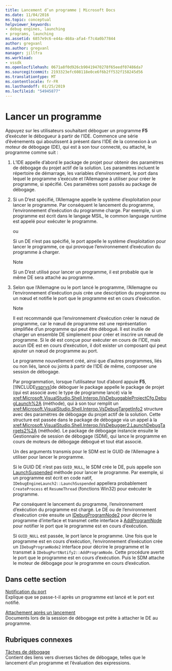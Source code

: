 ```yaml
---
title: Lancement d’un programme | Microsoft Docs
ms.date: 11/04/2016
ms.topic: conceptual
helpviewer_keywords:
- debug engines, launching
- programs, launching
ms.assetid: 6857e9c6-e44a-468a-afa4-f7c4a0b77844
author: gregvanl
ms.author: gregvanl
manager: jillfra
ms.workload:
- vssdk
ms.openlocfilehash: 0671a8f0d926cb90419470278f65eedf07486da7
ms.sourcegitcommit: 2193323efc608118e0ce6f6b2ff532f158245d56
ms.translationtype: MT
ms.contentlocale: fr-FR
ms.lasthandoff: 01/25/2019
ms.locfileid: "54945877"
---
```

# <a name="launch-a-program"></a>Lancer un programme
Appuyez sur les utilisateurs souhaitant déboguer un programme **F5** d’exécuter le débogueur à partir de l’IDE. Commence une série d’événements qui aboutissent à présent dans l’IDE de la connexion à un moteur de débogage (DE), qui est à son tour connecté, ou attaché, le programme comme suit :  
  
1. L’IDE appelle d’abord le package de projet pour obtenir des paramètres de débogage du projet actif de la solution. Les paramètres incluent le répertoire de démarrage, les variables d’environnement, le port dans lequel le programme s’exécute et l’Allemagne à utiliser pour créer le programme, si spécifié. Ces paramètres sont passés au package de débogage.  
  
2. Si un D’est spécifié, l’Allemagne appelle le système d’exploitation pour lancer le programme. Par conséquent le lancement du programme, l’environnement d’exécution du programme charge. Par exemple, si un programme est écrit dans le langage MSIL, le common language runtime est appelé pour exécuter le programme.  
  
    ou  
  
    Si un DE n’est pas spécifié, le port appelle le système d’exploitation pour lancer le programme, ce qui provoque l’environnement d’exécution du programme à charger.  
  
   > [!NOTE]
   >  Si un D’est utilisé pour lancer un programme, il est probable que le même DE sera attaché au programme.  
  
3. Selon que l’Allemagne ou le port lancé le programme, l’Allemagne ou l’environnement d’exécution puis crée une description du programme ou un nœud et notifie le port que le programme est en cours d’exécution.  
  
   > [!NOTE]
   >  Il est recommandé que l’environnement d’exécution créer le nœud de programme, car le nœud de programme est une représentation simplifiée d’un programme qui peut être débogué. Il est inutile de charger un ensemble DE simplement pour créer et inscrire un nœud de programme. Si le dé est conçue pour exécuter en cours de l’IDE, mais aucun IDE est en cours d’exécution, il doit exister un composant qui peut ajouter un nœud de programme au port.  
  
   Le programme nouvellement créé, ainsi que d’autres programmes, liés ou non liés, lancé ou joints à partir de l’IDE de même, composer une session de débogage.  
  
   Par programmation, lorsque l’utilisateur tout d’abord appuie **F5**, [!INCLUDE[vsprvs](../../code-quality/includes/vsprvs_md.md)]de déboguer le package appelle le package de projet (qui est associé avec le type de programme lancé) via le <xref:Microsoft.VisualStudio.Shell.Interop.IVsDebuggableProjectCfg.DebugLaunch%2A> (méthode), qui à son tour remplit un <xref:Microsoft.VisualStudio.Shell.Interop.VsDebugTargetInfo2> structure avec des paramètres de débogage du projet actif de la solution. Cette structure est passée dans le package de débogage via un appel à la <xref:Microsoft.VisualStudio.Shell.Interop.IVsDebugger2.LaunchDebugTargets2%2A> (méthode). Le package de débogage instancie ensuite le Gestionnaire de session de débogage (SDM), qui lance le programme en cours de moteurs de débogage débogué et tout état associé.  
  
   Un des arguments transmis pour le SDM est le GUID de l’Allemagne à utiliser pour lancer le programme.  
  
   Si le GUID DE n’est pas `GUID_NULL`, le SDM crée le DE, puis appelle son [LaunchSuspended](../../extensibility/debugger/reference/idebugenginelaunch2-launchsuspended.md) méthode pour lancer le programme. Par exemple, si un programme est écrit en code natif, `IDebugEngineLaunch2::LaunchSuspended` appellera probablement `CreateProcess` et `ResumeThread` (fonctions Win32) pour exécuter le programme.  
  
   Par conséquent le lancement du programme, l’environnement d’exécution du programme est chargé. Le DE ou de l’environnement d’exécution crée ensuite un [IDebugProgramNode2](../../extensibility/debugger/reference/idebugprogramnode2.md) pour décrire le programme d’interface et transmet cette interface à [AddProgramNode](../../extensibility/debugger/reference/idebugportnotify2-addprogramnode.md) pour notifier le port que le programme est en cours d’exécution.  
  
   Si `GUID_NULL` est passée, le port lance le programme. Une fois que le programme est en cours d’exécution, l’environnement d’exécution crée un `IDebugProgramNode2` interface pour décrire le programme et le transmet à `IDebugPortNotify2::AddProgramNode`. Cette procédure avertit le port que le programme est en cours d’exécution. Puis le SDM attache le moteur de débogage pour le programme en cours d’exécution.  
  
## <a name="in-this-section"></a>Dans cette section  
 [Notification du port](../../extensibility/debugger/notifying-the-port.md)  
 Explique que se passe-t-il après un programme est lancé et le port est notifié.  
  
 [Attachement après un lancement](../../extensibility/debugger/attaching-after-a-launch.md)  
 Documents lors de la session de débogage est prête à attacher le DE au programme.  
  
## <a name="related-sections"></a>Rubriques connexes  
 [Tâches de débogage](../../extensibility/debugger/debugging-tasks.md)  
 Contient des liens vers diverses tâches de débogage, telles que le lancement d’un programme et l’évaluation des expressions.